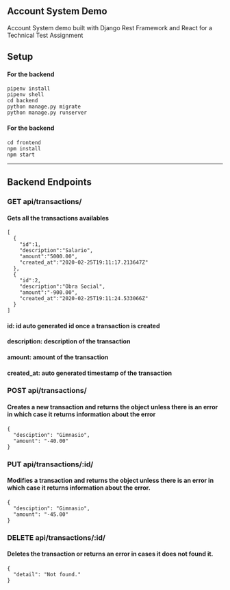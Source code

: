 ## Account System Demo

Account System demo built with Django Rest Framework and React for a Technical Test Assignment

## Setup
#### For the backend
```
pipenv install
pipenv shell
cd backend
python manage.py migrate
python manage.py runserver
```
#### For the backend
```
cd frontend
npm install
npm start
```
___
## Backend Endpoints
### GET api/transactions/
#### Gets all the transactions availables
```
[
  {
    "id":1,
    "description":"Salario",
    "amount":"5000.00",
    "created_at":"2020-02-25T19:11:17.213647Z"
  },
  {
    "id":2,
    "description":"Obra Social",
    "amount":"-900.00",
    "created_at":"2020-02-25T19:11:24.533066Z"
  }
] 
```
#### id: id auto generated id once a transaction is created
#### description: description of the transaction
#### amount: amount of the transaction
#### created_at: auto generated timestamp of the transaction

### POST api/transactions/
#### Creates a new transaction and returns the object unless there is an error in which case it returns information about the error
```
{
  "desciption": "Gimnasio",
  "amount": "-40.00"
}
```

### PUT api/transactions/:id/
#### Modifies a transaction and returns the object unless there is an error in which case it returns information about the error.
```
{
  "desciption": "Gimnasio",
  "amount": "-45.00"
}
```

### DELETE api/transactions/:id/
#### Deletes the transaction or returns an error in cases it does not found it.
```
{
  "detail": "Not found."
}
```
